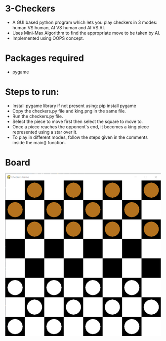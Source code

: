 # 3-Checkers
* A GUI based python program which lets you play checkers in 3 modes: human VS human, AI VS human and AI VS AI.
* Uses Mini-Max Algorithm to find the appropriate move to be taken by AI.
* Implemented using OOPS concept.

# Packages required
* pygame

# Steps to run:
* Install pygame library if not present using: pip install pygame
* Copy the checkers.py file and king.png in the same file.
* Run the checkers.py file.
* Select the piece to move first then select the square to move to.
* Once a piece reaches the opponent's end, it becomes a king piece represented using a star over it.
* To play in different modes, follow the steps given in the comments inside the main() function.

# Board
![alt text](https://github.com/urcoder4u/3-Checkers/blob/main/board.png)
